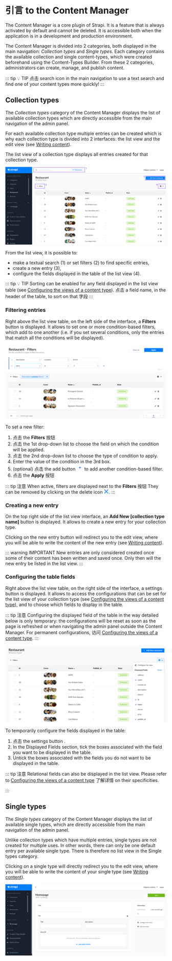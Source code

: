 # 引言 to the Content Manager

The Content Manager is a core plugin of Strapi. It is a feature that is always activated by default and cannot be deleted. It is accessible both when the application is in a development and production environment.

The Content Manager is divided into 2 categories, both displayed in the main navigation: _Collection types_ and _Single types_. Each category contains the available collection and single content-types, which were created beforehand using the Content-Types Builder. From these 2 categories, administrators can create, manage, and publish content.

::: tip 💡 TIP
点击 search icon <Fa-Search /> in the main navigation to use a text search and find one of your content types more quickly!
:::

## Collection types

The _Collection types_ category of the Content Manager displays the list of available collection types which are directly accessible from the main navigation of the admin panel.

For each available collection type multiple entries can be created which is why each collection type is divided into 2 interfaces: the list view and the edit view (see [Writing content](writing-content.md)).

The list view of a collection type displays all entries created for that collection type.

![List view of a collection type in the Content Manager](../assets/content-manager/content-manager_list-view.png)

From the list view, it is possible to:

- make a textual search (1) or set filters (2) to find specific entries,
- create a new entry (3),
- configure the fields displayed in the table of the list view (4).

::: tip 💡 TIP
Sorting can be enabled for any field displayed in the list view table (see [Configuring the views of a content type](../content-manager/configuring-view-of-content-type.md)). 点击 a field name, in the header of the table, to sort on that 字段
:::

### Filtering entries

Right above the list view table, on the left side of the interface, a **Filters** button is displayed. It allows to set one or more condition-based filters, which add to one another (i.e. if you set several conditions, only the entries that match all the conditions will be displayed).

![Filters in the Content Manager](../assets/content-manager/content-manager_filters.png)

To set a new filter:

1. 点击 the **Filters** 按钮
2. 点击 the 1st drop-down list to choose the field on which the condition will be applied.
3. 点击 the 2nd drop-down list to choose the type of condition to apply.
4. Enter the value of the condition in the 3rd box.
5. (optional) 点击 the add button ![icon add new](../assets/content-manager/icon_add2.png) to add another condition-based filter.
6. 点击 the **Apply** 按钮

::: tip 注意
When active, filters are displayed next to the **Filters** 按钮 They can be removed by clicking on the delete icon ![icon delete](../assets/content-manager/icon_delete2.png).
:::

### Creating a new entry

On the top right side of the list view interface, an **Add New [collection type name]** button is displayed. It allows to create a new entry for your collection type.

Clicking on the new entry button will redirect you to the edit view, where you will be able to write the content of the new entry (see [Writing content](writing-content.md)).

::: warning IMPORTANT
New entries are only considered created once some of their content has been written and saved once. Only then will the new entry be listed in the list view.
:::

### Configuring the table fields

Right above the list view table, on the right side of the interface, a settings button <Fa-Cog /> is displayed. It allows to access the configurations that can be set for the list view of your collection type (see [Configuring the views of a content type](../content-manager/configuring-view-of-content-type.md)), and to choose which fields to display in the table.

::: tip 注意
Configuring the displayed field of the table in the way detailed below is only temporary: the configurations will be reset as soon as the page is refreshed or when navigating the admin panel outside the Content Manager. For permanent configurations, 访问 [Configuring the views of a content type](../content-manager/configuring-view-of-content-type.md).
:::

![Displayed fields in the settings of a list view in the Content Manager](../assets/content-manager/content-manager_displayed-fields.png)

To temporarily configure the fields displayed in the table:

1. 点击 the settings button <Fa-Cog />.
2. In the Displayed Fields section, tick the boxes associated with the field you want to be displayed in the table.
3. Untick the boxes associated with the fields you do not want to be displayed in the table.

::: tip 注意
Relational fields can also be displayed in the list view. Please refer to [Configuring the views of a content type](../content-manager/configuring-view-of-content-type.md) 了解详情 on their specificities.

:::

## Single types

The _Single types_ category of the Content Manager displays the list of available single types, which are directly accessible from the main navigation of the admin panel.

Unlike collection types which have multiple entries, single types are not created for multiple uses. In other words, there can only be one default entry per available single type. There is therefore no list view in the Single types category.

Clicking on a single type will directly redirect you to the edit view, where you will be able to write the content of your single type (see [Writing content](writing-content.md)).

![Single type in the Content Manager](../assets/content-manager/content-manager_single-type.png)

